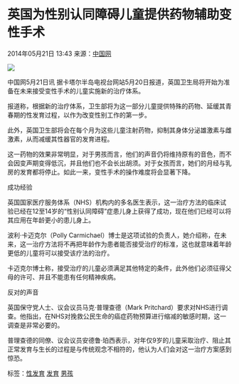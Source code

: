 # 英国为性别认同障碍儿童提供药物辅助变性手术

2014年05月21日 13:43 来源：[中国网](http://news.china.com.cn/world/2014-05/21/content_32449310.htm)

![](http://h2.ifengimg.com/0f56ee67a4c375c2/2013/1106/indeccode.png)

中国网5月21日讯 据卡塔尔半岛电视台网站5月20日报道，英国卫生局将开始为准备在未来接受变性手术的儿童实施新的治疗体系。

报道称，根据新的治疗体系，卫生部将为这一部分儿童提供特殊的药物、延缓其青春期的性发育过程，以作为改变性别工作的第一步。

此外，英国卫生部将会在每个月为这些儿童注射药物，抑制其身体分泌雄激素与雌激素，从而减缓其性器官的发育进程。

这一药物的效果非常明显，对于男孩而言，他们的声音仍将维持原有的音色，而不会因变声期变得低沉，并且他们也不会长出胡须。对于女孩而言，她们的月经与乳房的发育都将停止。如此一来，变性手术的操作难度将会显著下降。

成功经验

英国国家医疗服务体系（NHS）机构内的多名医生表示，这一治疗方法的临床试验已经在12至14岁的“性别认同障碍”症患儿身上获得了成功，现在他们已经可以将其应用在年龄更小的患儿身上。

波利·卡迈克尔（Polly Carmichael）博士是这项试验的负责人，她介绍称，在未来，这一治疗方法将不再把年龄作为患者能否接受治疗的标准，这也就意味着年龄更低的儿童将可以接受该疗法的治疗。

卡迈克尔博士称，接受治疗的儿童必须满足其他特定的条件，此外他们必须征得父母的许可、并且不能患有任何精神疾病。

反对的声音

英国保守党人士、议会议员马克·普理查德（Mark Pritchard）要求对NHS进行调查。他指出，在NHS对挽救公民生命的癌症药物预算进行缩减的敏感时期，这一调查是非常必要的。

普理查德的同僚、议会议员安德鲁·珀西表示，对年仅9岁的儿童采取治疗、阻止其正常发育与生长的过程是与传统观念不相符的，他认为人们会对这一治疗方案感到惊恐。

标签：[性发育](http://search.ifeng.com/sofeng/search.action?c=1&q=%E6%80%A7%E5%8F%91%E8%82%B2) [发育](http://search.ifeng.com/sofeng/search.action?c=1&q=%E5%8F%91%E8%82%B2) [男孩](http://search.ifeng.com/sofeng/search.action?c=1&q=%E7%94%B7%E5%AD%A9)
<!-- tcd_original_link https://news.ifeng.com/a/20140521/40395744_0.shtml -->

